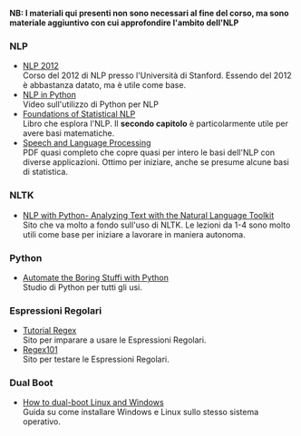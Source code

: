 **NB: I materiali qui presenti non sono necessari al fine del corso, ma sono materiale aggiuntivo con cui approfondire l'ambito dell'NLP**

### NLP
- [NLP 2012](https://www.youtube.com/watch?v=zQ6gzQ5YZ8o&list=PLoROMvodv4rOFZnDyrlW3-nI7tMLtmiJZ&ab_channel=stanfordonline) \
Corso del 2012 di NLP presso l'Università di Stanford. Essendo del 2012 è abbastanza datato, ma è utile come base.
- [NLP in Python](https://www.youtube.com/watch?v=xvqsFTUsOmc&ab_channel=PyOhio)\
Video sull'utilizzo di Python per NLP
- [Foundations of Statistical NLP](https://www.cs.vassar.edu/~cs366/docs/Manning_Schuetze_StatisticalNLP.pdf)\
Libro che esplora l'NLP. Il **secondo capitolo** è particolarmente utile per avere basi matematiche.
- [Speech and Language Processing](https://web.stanford.edu/~jurafsky/slp3/ed3book.pdf)\
PDF quasi completo che copre quasi per intero le basi dell'NLP con diverse applicazioni. Ottimo per iniziare, anche se presume alcune basi di statistica.


### NLTK
- [NLP with Python- Analyzing Text with the Natural Language Toolkit](https://www.nltk.org/book/) \
Sito che va molto a fondo sull'uso di NLTK. Le lezioni da 1-4 sono molto utili come base per iniziare a lavorare in maniera autonoma.

### Python
- [Automate the Boring Stuffi with Python](https://automatetheboringstuff.com/)\
Studio di Python per tutti gli usi.

### Espressioni Regolari
- [Tutorial Regex](https://regexone.com/)\
Sito per imparare a usare le Espressioni Regolari.
- [Regex101](https://regex101.com/)\
Sito per testare le Espressioni Regolari.

### Dual Boot
- [How to dual-boot Linux and Windows](https://opensource.com/article/18/5/dual-boot-linux)\
Guida su come installare Windows e Linux sullo stesso sistema operativo.
